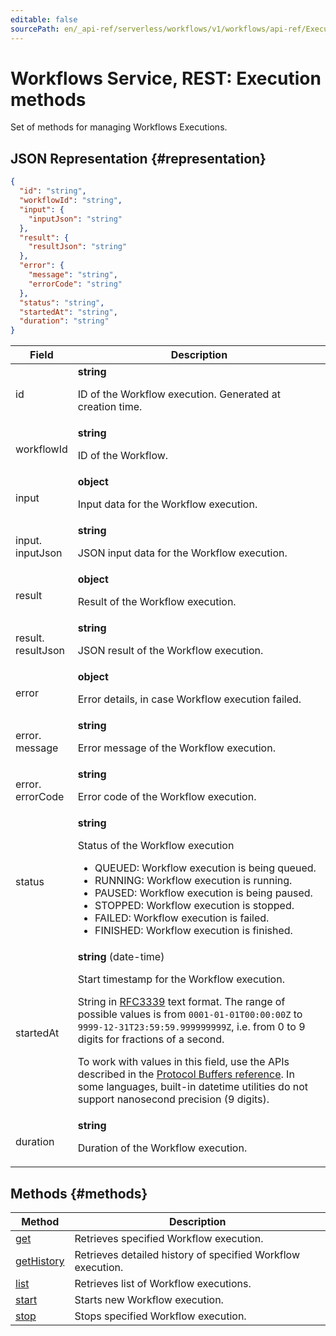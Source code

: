 ```yaml
---
editable: false
sourcePath: en/_api-ref/serverless/workflows/v1/workflows/api-ref/Execution/index.md
---
```


# Workflows Service, REST: Execution methods
Set of methods for managing Workflows Executions.
## JSON Representation {#representation}
```json 
{
  "id": "string",
  "workflowId": "string",
  "input": {
    "inputJson": "string"
  },
  "result": {
    "resultJson": "string"
  },
  "error": {
    "message": "string",
    "errorCode": "string"
  },
  "status": "string",
  "startedAt": "string",
  "duration": "string"
}
```
 
Field | Description
--- | ---
id | **string**<br><p>ID of the Workflow execution. Generated at creation time.</p> 
workflowId | **string**<br><p>ID of the Workflow.</p> 
input | **object**<br><p>Input data for the Workflow execution.</p> 
input.<br>inputJson | **string**<br><p>JSON input data for the Workflow execution.</p> 
result | **object**<br><p>Result of the Workflow execution.</p> 
result.<br>resultJson | **string**<br><p>JSON result of the Workflow execution.</p> 
error | **object**<br><p>Error details, in case Workflow execution failed.</p> 
error.<br>message | **string**<br><p>Error message of the Workflow execution.</p> 
error.<br>errorCode | **string**<br><p>Error code of the Workflow execution.</p> 
status | **string**<br><p>Status of the Workflow execution</p> <ul> <li>QUEUED: Workflow execution is being queued.</li> <li>RUNNING: Workflow execution is running.</li> <li>PAUSED: Workflow execution is being paused.</li> <li>STOPPED: Workflow execution is stopped.</li> <li>FAILED: Workflow execution is failed.</li> <li>FINISHED: Workflow execution is finished.</li> </ul> 
startedAt | **string** (date-time)<br><p>Start timestamp for the Workflow execution.</p> <p>String in <a href="https://www.ietf.org/rfc/rfc3339.txt">RFC3339</a> text format. The range of possible values is from ``0001-01-01T00:00:00Z`` to ``9999-12-31T23:59:59.999999999Z``, i.e. from 0 to 9 digits for fractions of a second.</p> <p>To work with values in this field, use the APIs described in the <a href="https://developers.google.com/protocol-buffers/docs/reference/overview">Protocol Buffers reference</a>. In some languages, built-in datetime utilities do not support nanosecond precision (9 digits).</p> 
duration | **string**<br><p>Duration of the Workflow execution.</p> 

## Methods {#methods}
Method | Description
--- | ---
[get](get.md) | Retrieves specified Workflow execution.
[getHistory](getHistory.md) | Retrieves detailed history of specified Workflow execution.
[list](list.md) | Retrieves list of Workflow executions.
[start](start.md) | Starts new Workflow execution.
[stop](stop.md) | Stops specified Workflow execution.